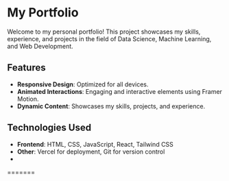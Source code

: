 
# My Portfolio

Welcome to my personal portfolio! This project showcases my skills, experience, and projects in the field of Data Science, Machine Learning, and Web Development.


## Features

- **Responsive Design**: Optimized for all devices.
- **Animated Interactions**: Engaging and interactive elements using Framer Motion.
- **Dynamic Content**: Showcases my skills, projects, and experience.

## Technologies Used

- **Frontend**: HTML, CSS, JavaScript, React, Tailwind CSS
- **Other**: Vercel for deployment, Git for version control
- 
=======

